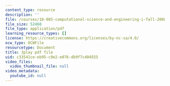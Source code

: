 ```yaml
---
content_type: resource
description: ''
file: /courses/18-085-computational-science-and-engineering-i-fall-2008/c33541ceeb95c9e2e076db9f7c404555_Kv7eOsMVx6E.pdf
file_size: 52468
file_type: application/pdf
learning_resource_types: []
license: https://creativecommons.org/licenses/by-nc-sa/4.0/
ocw_type: OCWFile
resourcetype: Document
title: 3play pdf file
uid: c33541ce-eb95-c9e2-e076-db9f7c404555
video_files:
  video_thumbnail_file: null
video_metadata:
  youtube_id: null
---
```

